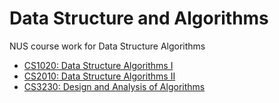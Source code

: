 Data Structure and Algorithms
=============================

NUS course work for Data Structure Algorithms

* [CS1020: Data Structure Algorithms I][cs1020]
* [CS2010: Data Structure Algorithms II][cs2010]
* [CS3230: Design and Analysis of Algorithms][cs3230]

[cs1020]: cs1020/README.md
[cs2010]: cs2010/README.md
[cs3230]: cs3230/README.md

